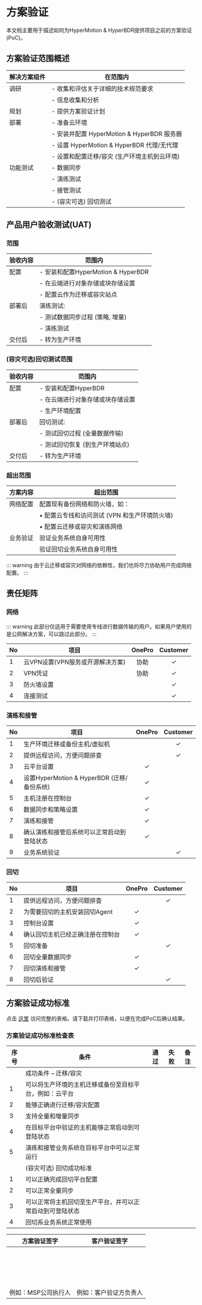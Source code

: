 # 方案验证

本文档主要用于描述如何为HyperMotion & HyperBDR提供项目之前的方案验证 (PoC)。

## 方案验证范围概述

| 解决方案组件           | 在范围内                                                   |
|------------------------------|------------------------------------------------------------|
| 调研                | - 收集和评估关于详细的技术规范要求 |
|                              | - 信息收集和分析                         |
| 规划                     | - 提供方案验证计划                                     |
| 部署                   | - 准备云环境
|                              | - 安装并配置 HyperMotion & HyperBDR 服务器                  |
|                              | - 设置 HyperMotion & HyperBDR 代理/无代理        |
|                              | - 设置和配置迁移/容灾 (生产环境主机到云环境) |
| 功能测试           | - 数据同步
|                              | - 演练测试                                            |
|                              | - 接管测试                                            |
|                              | - (容灾可选) 回切测试           |

## 产品用户验收测试(UAT)

### 范围

| 验收内容          | 范围内                                                                 |
|-----------------------------|--------------------------------------------------------------------------|
| 配置               | - 安装和配置HyperMotion & HyperBDR                                         |
|                             | - 在云端进行对象存储或块存储设置                |
|                             | - 配置云作为迁移或容灾站点                               |
| 部署后             | 演练测试:                                                       |
|                             | - 测试数据同步过程 (策略, 增量)                   |
|                             | - 演练测试                              |
| 交付后             | - 转为生产环境                  |

### (容灾可选)回切测试范围

| 验收内容          | 范围内                                                                 |
|-----------------------------|--------------------------------------------------------------------------|
| 配置               | - 安装和配置HyperBDR                                         |
|                             | - 在云端进行对象存储或块存储设置                |
|                             | - 生产环境配置                                             |
| 部署后             | 回切测试:                                                                |
|                             | - 测试回切过程 (全量数据传输)                      |
|                             | - 测试回切恢复 (到生产环境站点)           |
| 交付后             | - 转为生产环境                  |

### 超出范围

| 方案内容         | 超出范围                                                              |
|----------------------------|---------------------------------------------------------------------------|
| 网络配置      | 配置现有备份网络和防火墙，如：            |
|                            |   • 配置云专线和访问测试 (VPN 和生产环境防火墙) |
|                            |   • 配置云迁移或容灾和演练网络       |
| 业务验证        | 验证业务系统自身可用性                   |
|                            | 验证回切业务系统自身可用性                          |

::: warning
由于云迁移或容灾对网络的依赖性，我们也将尽力协助用户完成网络配置。
:::

## 责任矩阵

### 网络

::: warning
此部分仅适用于需要使用专线进行数据传输的用户。如果用户使用的是公网解决方案，可以跳过此部分。
:::


| No  | 项目                                  | OnePro | Customer |
|-----|---------------------------------------|:--------:|:----------:|
| 1   | 云VPN设置(VPN服务或开源解决方案) | 协助      | ✓         |
| 2   | VPN凭证                             |  协助     | ✓         |
| 3   | 防火墙设置                     |        | ✓        |
| 4   | 连接测试                  |        | ✓        |


### 演练和接管

| No  | 项目                                  | OnePro | Customer |
|-----|---------------------------------------|:--------:|:----------:|
| 1   | 生产环境迁移或备份主机/虚拟机        |        | ✓        |
| 2   | 提供远程访问，方便问题排查                      |        | ✓        |
| 3   | 云平台设置                    | ✓      |          |
| 4   | 设置HyperMotion & HyperBDR (迁移/备份系统)        | ✓      |          |
| 5   | 主机注册在控制台    | ✓      |          |
| 6   | 数据同步和策略设置              | ✓      |          |
| 7   | 演练和接管                      | ✓      |          |
| 8   | 确认演练和接管后系统可以正常启动到登陆状态                           | ✓  |           |
| 9   | 业务系统验证                    |    |    ✓      |

### 回切

| No  | 项目                                  | OnePro | Customer |
|-----|---------------------------------------|:--------:|:----------:|
| 1   | 提供远程访问，方便问题排查                                    |       | ✓         |
| 2   | 为需要回切的主机安装回切Agent             |   ✓   |            |
| 3   | 控制台设置                              |   ✓   |           | 
| 4   | 确认回切主机已经正确注册在控制台          |   ✓   |           |
| 5   | 回切准备       |       |  ✓        |
| 6   | 回切全量数据同步                             |   ✓   |           |
| 7   | 回切演练和接管                        | ✓ |   |
| 8   | 回切后验证                             |   | ✓ |


## 方案验证成功标准

点击 [这里](https://docs.google.com/spreadsheets/d/1KVFaDCzFmL9xEK3hKbSYJms7NEu8GyV_CuyzdSxob4w/edit?usp=sharing) 访问完整的表格。请下载并打印表格，以便在完成PoC后确认结果。


### 方案验证成功标准检查表

| 序号  | 条件                                      | 通过 | 失败 | 备注
|-----|-----------------------------------------------|------|------|--------------------------------------------------|
|     | 成功条件 – 迁移/容灾    |      |      |                                                  |
| 1   | 可以将生产环境的主机迁移或备份至目标平台，例如：云平台      |      |      |                                                  |
| 2   | 能够正确进行迁移/容灾配置            |      |      |                                                  |
| 3   | 支持全量和增量同步            |      |      |                                                  |
| 4   | 在目标平台中验证的主机能够正常启动到可登陆状态            |      |      |                                                  |
| 5   | 演练和接管业务系统在目标平台中可以正常运行            |      |      |                                                  |
|     | (容灾可选) 回切成功标准 |      |      |                                                  |
| 1   | 可以正确完成回切平台配置            |      |      |                                                  |
| 2   | 可以正常全量同步            |      |      |                                                  |
| 3   | 可以正常将主机回切至生产平台，并可以正常启动到可登陆状态      |      |      |                                                  |
| 4   | 回切系业务系统正常使用 |      |      |                                                  |

| 方案验证签字              | 客户验证签字                |
|-------------------------|-------------------------|
| <br><br><br><br><br>    |                         |
| 例如：MSP公司执行人       | 例如：客户验证方负责人 |
